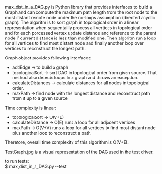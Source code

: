 max_dist_in_a_DAG.py is Python library that provides interfaces to build a Graph and can compute the maximum path length from the root node to the most distant remote node under the no-loops assumption (directed acyclic graph). The algoritm is to sort graph in topological order in a linear representation when sequentailly process all vertices in topological order and for each porcessed vertex update distance and reference to the parent node if current distance is less than modified one. Then algoritm run a loop for all vertices to find most distant node and finally another loop over vertices to reconstruct the longest path.   

Graph object provides following interfaces:
* addEdge -> to build a graph
* topologicalSort -> sort DAG in topological order from given source. That method also detects loops in a graph and throws an exception.
* calculateDistances -> calculate distances for all nodes in topological order.
* maxPath -> find node with the longest distance and reconstruct path from it up to a given source



Time complexity is linear: 
* topologicalSort -> O(V+E) 
* calculateDistance -> O(E) runs a loop for all adjacent vertices  
* maxPath -> O(V+V) runs a loop for all vertices to find most distant node plus another loop to reconstruct a path. <br/>

Therefore, overall time complexity of this algorithm is O(V+E).



TestGraph.jpg is a visual representation of the DAG used in the test driver.

to run tests:<br />
$ max_dist_in_a_DAG.py --test 
